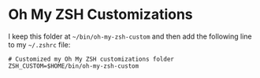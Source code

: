 # Oh My ZSH Customizations

I keep this folder at `~/bin/oh-my-zsh-custom` and then add the following line to my `~/.zshrc` file:

```shell
# Customized my Oh My ZSH customizations folder
ZSH_CUSTOM=$HOME/bin/oh-my-zsh-custom
```
